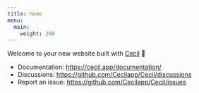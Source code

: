 ```yaml
---
title: Home
menu:
  main:
    weight: 200
---
```

Welcome to your new website built with [Cecil](https://cecil.app) 🎉

- Documentation: <https://cecil.app/documentation/>
- Discussions: <https://github.com/Cecilapp/Cecil/discussions>
- Report an issue: <https://github.com/Cecilapp/Cecil/issues>
